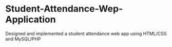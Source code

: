 # Student-Attendance-Wep-Application
Designed and implemented a student attendance web app using HTML/CSS and MySQL/PHP
